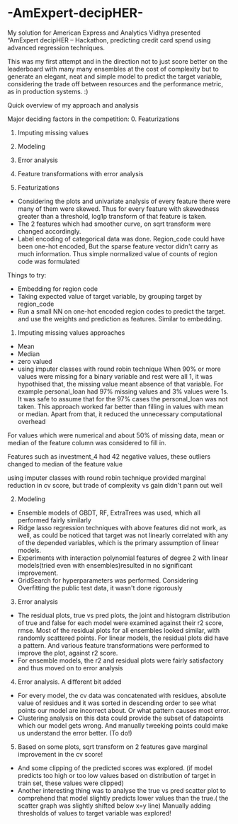 # -AmExpert-decipHER-
My solution for American Express and Analytics Vidhya presented “AmExpert decipHER – Hackathon, predicting credit card spend using advanced regression techniques.

This was my first attempt and in the direction not to just score better on the leaderboard with many many ensembles at the cost of complexity but to generate an elegant, neat and simple model to predict the target variable, considering the trade off between resources and the performance metric, as in production systems. :)


Quick overview of my approach and analysis

Major deciding factors in the competition: 
0. Featurizations
1. Imputing missing values
2. Modeling
3. Error analysis
4. Feature transformations with error analysis

0. Featurizations
- Considering the plots and univariate analysis of every feature there were many of them were skewed. Thus for every feature with skewedness greater than a threshold, log1p transform of that feature is taken. 
- The 2 features which had smoother curve, on sqrt transform were changed accordingly.
- Label encoding of categorical data was done. Region_code could have been one-hot encoded, But the sparse feature vector didn't carry as much information. Thus simple normalized value of counts of region code was formulated

Things to try:
- Embedding for region code
- Taking expected value of target variable, by grouping target by region_code
- Run a small NN on one-hot encoded region codes to predict the target. and use the weights and prediction as features. Similar to embedding.


1. Imputing missing values approaches
- Mean
- Median
- zero valued
- using imputer classes with round robin technique
When 90% or more values were missing for a binary variable and rest were all 1, it was hypothised that, the missing value meant absence of that variable. For example personal_loan had 97% missing values and 3% values were 1s. It was safe to assume that for the 97% cases the personal_loan was not taken. This approach worked far better than filling in values with mean or median.
Apart from that, it reduced the unnecessary computational overhead

For values which were numerical and about 50% of missing data, mean or median of the feature column was considered to fill in.

Features such as investment_4 had 42 negative values, these outliers changed to median of the feature value

using imputer classes with round robin technique provided marginal reduction in cv score, but trade of complexity vs gain didn't pann out well

2. Modeling
- Ensemble models of GBDT, RF, ExtraTrees was used, which all performed fairly similarly
- Ridge lasso regression techniques with above features did not work, as well, as could be noticed that target was not linearly correlated with any of the depended variables, which is the primary assumption of linear models.
- Experiments with interaction polynomial features of degree 2 with linear models(tried even with ensembles)resulted in no significant improvement.
- GridSearch for hyperparameters was performed. Considering Overfitting the public test data, it wasn't done rigorously 

3. Error analysis
- The residual plots, true vs pred plots, the joint and histogram distribution of true and false for each model were examined against their r2 score, rmse.
Most of the residual plots for all ensembles looked similar, with randomly scattered points. For linear models, the residual plots did have a pattern. And various feature transformations were performed to improve the plot, against r2 score.
- For ensemble models, the r2 and residual plots were fairly satisfactory and thus moved on to error analysis

4. Error analysis. A different bit added
- For every model, the cv data was concatenated with residues, absolute value of residues and it was sorted in descending order to see what points our model are incorrect about. Or what pattern causes most error.
- Clustering analysis on this data could provide the subset of datapoints which our model gets wrong. And manually tweeking points could make us understand the error better. (To do!)

5. Based on some plots, sqrt transform on 2 features gave marginal improvement in the cv score!
- And some clipping of the predicted scores was explored. (if model predicts too high or too low values based on distribution of target in train set, these values were clipped)
- Another interesting thing was to analyse the true vs pred scatter plot to comprehend that model slightly predicts lower values than the true.( the scatter graph was slightly shifted below x=y line) Manually adding thresholds of values to target variable was explored!


